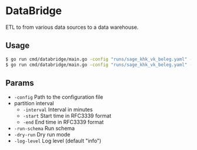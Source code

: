 # DataBridge

ETL to from various data sources to a data warehouse.

## Usage

```sh
$ go run cmd/databridge/main.go -config "runs/sage_khk_vk_beleg.yaml" -start "2024-09-23T00:00:00Z" -end "2024-09-23T00:00:00Z"
$ go run cmd/databridge/main.go -config "runs/sage_khk_vk_beleg.yaml" -interval 30m
```

## Params

- `-config` Path to the configuration file
- partition interval
    - `-interval` Interval in minutes
    - `-start` Start time in RFC3339 format
    - `-end` End time in RFC3339 format
- `-run-schema` Run schema
- `-dry-run` Dry run mode
- `-log-level` Log level (default "info")